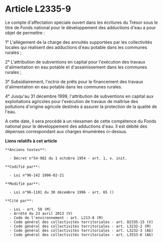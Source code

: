 # Article L2335-9

Le compte d'affectation spéciale ouvert dans les écritures du Trésor sous le titre de Fonds national pour le développement
des adductions d'eau a pour objet de permettre :

1° L'allégement de la charge des annuités supportées par les collectivités locales qui réalisent des adductions d'eau potable
dans les communes rurales ;

2° L'attribution de subventions en capital pour l'exécution des travaux d'alimentation en eau potable et d'assainissement
dans les communes rurales ;

3° Subsidiairement, l'octroi de prêts pour le financement des travaux d'alimentation en eau potable dans les communes
rurales.

4° Jusqu'au 31 décembre 1999, l'attribution de subventions en capital aux exploitations agricoles pour l'exécution de travaux
de maîtrise des pollutions d'origine agricole destinés à assurer la protection de la qualité de l'eau.

A cette date, il sera procédé à un réexamen de cette compétence du Fonds national pour le développement des adductions d'eau.
Il est débité des dépenses correspondant aux charges énumérées ci-dessus.

**Liens relatifs à cet article**

	**Anciens textes**:

	  - Décret n°54-982 du 1 octobre 1954 - art. 1, v. init.

	**Codifié par**:

	  - Loi n°96-142 1996-02-21

	**Modifié par**:

	  - Loi n°96-1181 du 30 décembre 1996 - art. 65 ()

	**Cité par**:

	  - Loi - art. 58 (M)
	  - Arrêté du 23 avril 2013 (V)
	  - Code de l'environnement - art. L213-8 (M)
	  - Code général des collectivités territoriales - art. D2335-15 (V)
	  - Code général des collectivités territoriales - art. L3232-2 (M)
	  - Code général des collectivités territoriales - art. L3232-3 (Ab)
	  - Code général des collectivités territoriales - art. L3553-6 (Ab)
